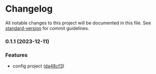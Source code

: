 # Changelog

All notable changes to this project will be documented in this file. See [standard-version](https://github.com/conventional-changelog/standard-version) for commit guidelines.

### 0.1.1 (2023-12-11)

### Features

-   config project ([da48cf3](https://github.com/PhilRandWu/next-template/commit/da48cf3b45f4d6729f90741fbeb596eec5180d31))

